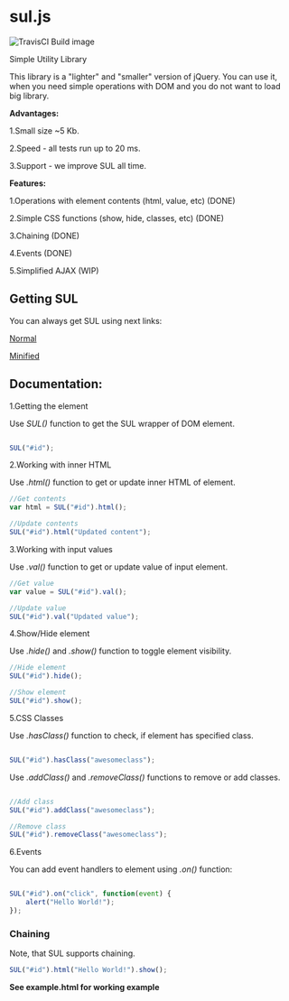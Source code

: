 # sul.js
![TravisCI Build image](https://travis-ci.org/MrOnlineCoder/sul.js.svg?branch=master)

Simple Utility Library

This library is a "lighter" and "smaller" version of jQuery. You can use it, when you need simple operations with DOM and you do not want to load big library.

**Advantages:**

1.Small size ~5 Kb.

2.Speed - all tests run up to 20 ms.

3.Support - we improve SUL all time.

**Features:**

1.Operations with element contents (html, value, etc) (DONE)

2.Simple CSS functions (show, hide, classes, etc) (DONE)

3.Chaining (DONE)

4.Events (DONE)

5.Simplified AJAX (WIP)

## Getting SUL

You can always get SUL using next links:

[Normal](https://raw.githubusercontent.com/MrOnlineCoder/sul.js/master/src/sul.js)

[Minified](https://raw.githubusercontent.com/MrOnlineCoder/sul.js/master/dist/sul.js)


## Documentation:

1.Getting the element

Use *SUL()* function to get the SUL wrapper of DOM element.
```javascript

SUL("#id");

```
2.Working with inner HTML

Use *.html()* function to get or update inner HTML of element.

```javascript
//Get contents
var html = SUL("#id").html();

//Update contents
SUL("#id").html("Updated content");

```

3.Working with input values

Use *.val()* function to get or update value of input element.

```javascript
//Get value
var value = SUL("#id").val();

//Update value
SUL("#id").val("Updated value");
```

4.Show/Hide element

Use *.hide()* and *.show()* function to toggle element visibility.

```javascript
//Hide element
SUL("#id").hide();

//Show element
SUL("#id").show();
```

5.CSS Classes

Use *.hasClass()* function to check, if element has specified class.
```javascript

SUL("#id").hasClass("awesomeclass");

```

Use *.addClass()* and *.removeClass()* functions to remove or add classes.

```javascript

//Add class
SUL("#id").addClass("awesomeclass");

//Remove class
SUL("#id").removeClass("awesomeclass");

```

6.Events

You can add event handlers to element using *.on()* function:

```javascript

SUL("#id").on("click", function(event) {
	alert("Hello World!");
});

```

### Chaining

Note, that SUL supports chaining.

```javascript
SUL("#id").html("Hello World!").show();
```

**See example.html for working example**
